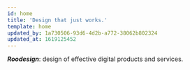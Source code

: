 ```yaml
---
id: home
title: 'Design that just works.'
template: home
updated_by: 1a730506-93d6-4d2b-a772-38062b802324
updated_at: 1619125452
---
```

_**Roodesign**_: design of effective digital products and services.